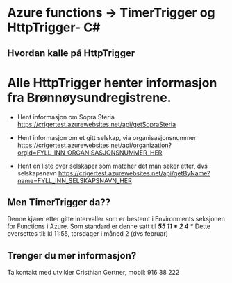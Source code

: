 # Azure functions -> TimerTrigger og HttpTrigger- C<span>#</span>

## Hvordan kalle på HttpTrigger

# Alle HttpTrigger henter informasjon fra Brønnøysundregistrene.

- Hent informasjon om Sopra Steria
  https://crigertest.azurewebsites.net/api/getSopraSteria
  
- Hent informasjon om et gitt selskap, via organisasjonsnummer
  https://crigertest.azurewebsites.net/api/organization?orgId=FYLL_INN_ORGANISASJONSNUMMER_HER

- Hent en liste over selskaper som matcher det man søker etter, dvs selskapsnavn
  https://crigertest.azurewebsites.net/api/getByName?name=FYLL_INN_SELSKAPSNAVN_HER

## Men TimerTrigger da??
Denne kjører etter gitte intervaller som er bestemt i Environments seksjonen for Functions i Azure.
Som standard er denne satt til ___55 11 * 2 4 *___
Dette oversettes til: kl 11:55, torsdager i måned 2 (dvs februar)

## Trenger du mer informasjon?
Ta kontakt med utvikler Cristhian Gertner, mobil: 916 38 222
